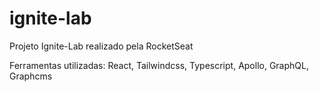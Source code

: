 # ignite-lab

Projeto Ignite-Lab realizado pela RocketSeat

Ferramentas utilizadas: React, Tailwindcss, Typescript, Apollo, GraphQL, Graphcms

